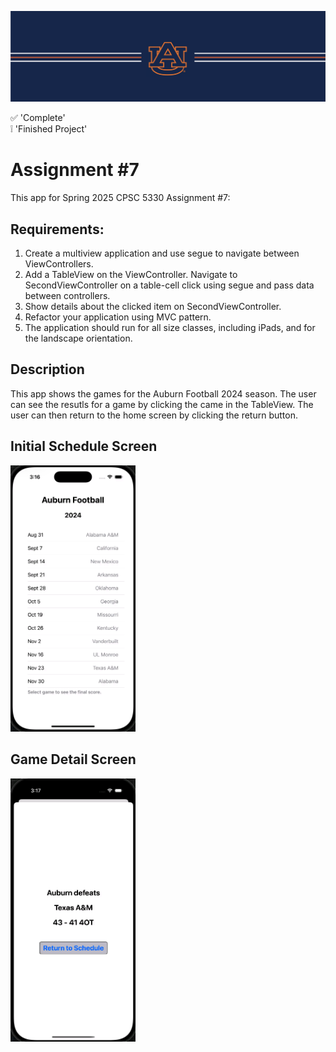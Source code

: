 ![alt text](https://github.com/dsample001/CPSC5330-Assignment-7/blob/main/Docs/banner_au.png?raw=true)


:white_check_mark: 'Complete' <br/>
:grey_exclamation: 'Finished Project'

# Assignment #7
This app for Spring 2025 CPSC 5330 Assignment #7: 

## Requirements:
1. Create a multiview application and use segue to navigate between ViewControllers.
2. Add a TableView on the ViewController.  Navigate to SecondViewController on a table-cell click using segue and pass data between controllers.
3. Show details about the clicked item on SecondViewController.
4. Refactor your application using MVC pattern.
5. The application should run for all size classes, including iPads, and for the landscape orientation.

## Description
This app shows the games for the Auburn Football 2024 season.
The user can see the resutls for a game by clicking the came in the TableView.
The user can then return to the home screen by clicking the return button.

## Initial Schedule Screen
<img src="https://github.com/dsample001/CPSC5330-Assignment-7/blob/main/Docs/Main_Screen.png?raw=true" width="200">


## Game Detail Screen
<img src="https://github.com/dsample001/CPSC5330-Assignment-7/blob/main/Docs/Game_Detail_Screen.png?raw=true" width="200">
